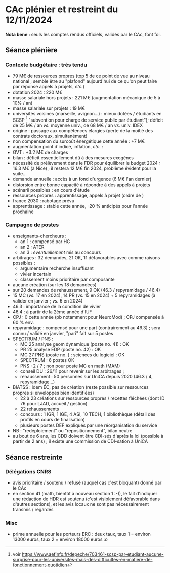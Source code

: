 # CAc plénier et restreint du 12/11/2024

**Nota bene :** seuls les comptes rendus officiels, validés par le CAc, font foi.

## Séance plénière

### Contexte budgétaire : très tendu

- 79 M€ de ressources propres (top 5 de ce point de vue au niveau national ; semble être au "plafond" aujourd'hui de ce qu'on peut faire par réponse appels à projets, *etc.*)
- dotation 2024 : 220 M€
- masse salariale hors projets : 221 M€ (augmentation mécanique de 5 à 10% / an)
- masse salariale sur projets : 19 M€
- universités voisines (marseille, avignon...) : mieux dotées / étudiants en SCSP  [^1] "subvention pour charge de service public par étudiant"); déficit de 25 M€ / an *vs.* moyenne univ., de 68 M€ / an *vs.* univ. IDEX
- origine : passage aux compétences élargies (perte de la moitié des contrats doctoraux, simultanément)
- non compensation du surcoût énergétique cette année : +7 M€
- augmentation point d'indice, inflation, *etc.* : 
- GVT : +3.2 M€ de charges
- bilan : déficit essentiellement dû à des mesures exogènes 
- nécessité de prélèvement dans le FDR pour équilibrer le budget 2024 : 16.3 M€ (à Nice) ; il restera 12 M€ fin 2024, problème évident pour la suite...
- demande annuelle : accès à un fond d'urgence (6 M€ l'an dernier)
- distorsion entre bonne capacité à répondre à des appels à projets 
- scénarii possibles : en cours d'étude 
- ressources propres : apprentissage, appels à projet (ordre de )
- france 2030 : rabotage prévu 
- apprentissage : stable cette année, -20 % anticipés pour l'année prochaine 

### Campagne de postes

- enseignants-chercheurs : 
	- an 1 : compensé par HC
	- an 2 : ATER
	- an 3 : *éventuellement* mis au concours
- arbitrages : 32 demandes, 21 OK, 11 défavorables avec comme raisons possibles : 
	- argumentaire recherche insuffisant
	- vivier incertain
	- classement moins prioritaire par composante
- aucune création (sur les 18 demandées)
- sur 20 demandes de rehaussement, 9 OK (46.3 / repyramidage / 46.4)
- 15 MC (*vs.* 17 en 2024), 14 PR (*vs.* 15 en 2024) + 5 repyramidages (à valider en janvier ; *vs.* 6 en 2024)
- 46.3 : importance de la condition de vivier
- 46.4 : à partir de la 2ème année d'IUF
- CPJ : 0 cette année (pb notamment pour NeuroMod) ; CPJ compensée à 60 % env.
- repyramidage : compensé pour une part (contrairement au 46.3) ; sera connu / validé en janvier, "pari" fait sur 5 postes
- SPECTRUM / PNS :
	- MC 25 analyse geom dynamique (poste no. 41) : OK
	- PR 25 analyse EDP (poste no. 42) : OK
	- MC 27 PNS (poste no. ) : sciences du logiciel : OK 
	- SPECTRUM : 6 postes OK
	- PNS : 2 / 7 ; non pour poste MC en math (MAM)
	- conseil DU : 26/11 pour revenir sur les arbitrages ; 
	- rehaussement : 50 personnes sur UniCA depuis 2020 (46.3 / 4, repyramidage...)
- BIATSS : idem EC, pas de création (reste possible sur ressources propres si enveloppes bien identifiées)
	 - 22 à 23 créations sur ressources propres / recettes fléchées (dont ID 76 pour LJAD, accueil / gestion)
	 - 22 rehaussements
	 - concours : 1 IGR, 1 IGE, 4 ASI, 10 TECH, 1 bibliothèque (détail des profils en cours de finalisation)
	 - plusieurs postes DEF expliqués par une réorganisation du service
- NB : "redéploiement" ou "repositionnement", bilan neutre
- au bout de 6 ans, les CDD doivent être CDI-sés d'après la loi (possible à partir de 2 ans) ; il existe une commission de CDI-sation à UniCA

## Séance restreinte

### Délégations CNRS

- avis prioritaire / soutenu / refusé (auquel cas c'est bloquant) donné par le CAc
- en section 41 (math, bientôt à nouveau section 1 :-)), le fait d'indiquer une rédaction de HDR est soutenu (c'est visiblement défavorable dans d'autres sections), et les avis locaux ne sont pas nécessairement transmis / regardés

### Misc

- prime annuelle pour les porteurs ERC : deux taux, taux 1 = environ 13000 euros, taux 2 = environ 18000 euros :o 

[^1]: voir https://www.aefinfo.fr/depeche/703461-scsp-par-etudiant-aucune-surprise-pour-les-universites-mais-des-difficultes-en-matiere-de-fonctionnement-quotidien
